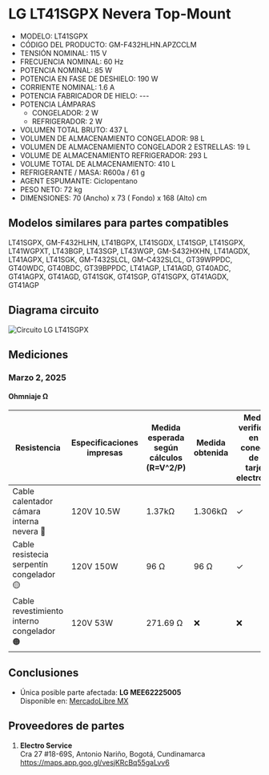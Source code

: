 # LG LT41SGPX Nevera Top-Mount

* MODELO: LT41SGPX
* CÓDIGO DEL PRODUCTO: GM-F432HLHN.APZCCLM
* TENSIÓN NOMINAL: 115 V
* FRECUENCIA NOMINAL: 60 Hz
* POTENCIA NOMINAL: 85 W
* POTENCIA EN FASE DE DESHIELO: 190 W
* CORRIENTE NOMINAL: 1.6 A
* POTENCIA FABRICADOR DE HIELO: ---
* POTENCIA LÁMPARAS
    * CONGELADOR: 2 W
    * REFRIGERADOR: 2 W
* VOLUMEN TOTAL BRUTO: 437 L
* VOLUMEN DE ALMACENAMIENTO CONGELADOR: 98 L
* VOLUMEN DE ALMACENAMIENTO CONGELADOR 2 ESTRELLAS: 19 L
* VOLUME DE ALMACENAMIENTO REFRIGERADOR: 293 L
* VOLUME TOTAL DE ALMACENAMIENTO: 410 L
* REFRIGERANTE / MASA: R600a / 61 g
* AGENT ESPUMANTE: Ciclopentano
* PESO NETO: 72 kg
* DIMENSIONES: 70 (Ancho) x 73 ( Fondo) x 168 (Alto) cm

## Modelos similares para partes compatibles

LT41SGPX, GM-F432HLHN, LT41BGPX, LT41SGDX, LT41SGP, LT41SGPX, LT41WGPXT, LT43BGP, LT43SGP, LT43WGP, GM-S432HXHN, LT41AGDX, LT41AGPX, LT41SGK, GM-T432SLCL, GM-C432SLCL, GT39WPPDC, GT40WDC, GT40BDC, GT39BPPDC, LT41AGP, LT41AGD, GT40ADC, GT41AGPX, GT41AGD, GT41SGK, GT41SGP, GT41SGPX, GT41AGDX, GT41AGP

## Diagrama circuito

![Circuito LG LT41SGPX](_img/lg_lt41sgpx_circuit_diagram.jpeg)

## Mediciones

### Marzo 2, 2025

#### Ohmniaje Ω

| Resistencia | Especificaciones impresas | Medida esperada según cálculos (R=V^2/P) | Medida obtenida | Medida verificada en el conector de la tarjeta electrónica | Estado aparente |
| --- | --- | --- | --- | --- | --- |
| Cable calentador cámara interna nevera 🔴 | 120V 10.5W | 1.37kΩ | 1.306kΩ | ✓ | ✅ |
| Cable resistecia serpentín congelador 🟡 | 120V 150W | 96 Ω | 96 Ω | ✓ | ✅ |
| Cable revestimiento interno congelador 🟠 | 120V 53W | 271.69 Ω | ❌ | ❌ | ❌ |

## Conclusiones

* Única posible parte afectada: **LG MEE62225005** \
Disponible en: [MercadoLibre MX](https://articulo.mercadolibre.com.mx/MLM-1424164315-resistencia-para-refrigerador-lg-mee62225005-original-_JM)

## Proveedores de partes

1. **Electro Service** \
Cra 27 #18-69S, Antonio Nariño, Bogotá, Cundinamarca \
https://maps.app.goo.gl/vesjKRcBq55gaLvv6
